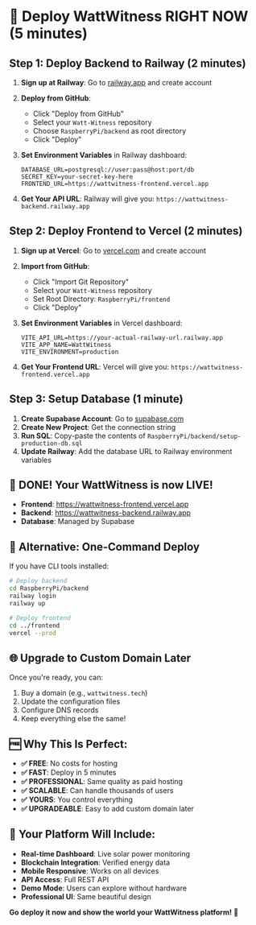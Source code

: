 # 🚀 Deploy WattWitness RIGHT NOW (5 minutes)

## Step 1: Deploy Backend to Railway (2 minutes)

1. **Sign up at Railway**: Go to [railway.app](https://railway.app) and create account
2. **Deploy from GitHub**: 
   - Click "Deploy from GitHub"
   - Select your `Watt-Witness` repository
   - Choose `RaspberryPi/backend` as root directory
   - Click "Deploy"

3. **Set Environment Variables** in Railway dashboard:
   ```env
   DATABASE_URL=postgresql://user:pass@host:port/db
   SECRET_KEY=your-secret-key-here
   FRONTEND_URL=https://wattwitness-frontend.vercel.app
   ```

4. **Get Your API URL**: Railway will give you: `https://wattwitness-backend.railway.app`

## Step 2: Deploy Frontend to Vercel (2 minutes)

1. **Sign up at Vercel**: Go to [vercel.com](https://vercel.com) and create account
2. **Import from GitHub**:
   - Click "Import Git Repository"
   - Select your `Watt-Witness` repository
   - Set Root Directory: `RaspberryPi/frontend`
   - Click "Deploy"

3. **Set Environment Variables** in Vercel dashboard:
   ```env
   VITE_API_URL=https://your-actual-railway-url.railway.app
   VITE_APP_NAME=WattWitness
   VITE_ENVIRONMENT=production
   ```

4. **Get Your Frontend URL**: Vercel will give you: `https://wattwitness-frontend.vercel.app`

## Step 3: Setup Database (1 minute)

1. **Create Supabase Account**: Go to [supabase.com](https://supabase.com)
2. **Create New Project**: Get the connection string
3. **Run SQL**: Copy-paste the contents of `RaspberryPi/backend/setup-production-db.sql`
4. **Update Railway**: Add the database URL to Railway environment variables

## 🎉 DONE! Your WattWitness is now LIVE!

- **Frontend**: https://wattwitness-frontend.vercel.app
- **Backend**: https://wattwitness-backend.railway.app
- **Database**: Managed by Supabase

## 🔄 Alternative: One-Command Deploy

If you have CLI tools installed:
```bash
# Deploy backend
cd RaspberryPi/backend
railway login
railway up

# Deploy frontend
cd ../frontend
vercel --prod
```

## 🌐 Upgrade to Custom Domain Later

Once you're ready, you can:
1. Buy a domain (e.g., `wattwitness.tech`)
2. Update the configuration files
3. Configure DNS records
4. Keep everything else the same!

## 🆓 Why This Is Perfect:

- **✅ FREE**: No costs for hosting
- **✅ FAST**: Deploy in 5 minutes
- **✅ PROFESSIONAL**: Same quality as paid hosting
- **✅ SCALABLE**: Can handle thousands of users
- **✅ YOURS**: You control everything
- **✅ UPGRADEABLE**: Easy to add custom domain later

## 🎯 Your Platform Will Include:

- **Real-time Dashboard**: Live solar power monitoring
- **Blockchain Integration**: Verified energy data
- **Mobile Responsive**: Works on all devices
- **API Access**: Full REST API
- **Demo Mode**: Users can explore without hardware
- **Professional UI**: Same beautiful design

**Go deploy it now and show the world your WattWitness platform!** 🌟 